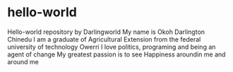  # hello-world
Hello-world repository by Darlingworld
My name is Okoh Darlington Chinedu
I am a graduate of Agricultural Extension from the federal university of technology Owerri
I love politics, programing and being an agent of change
My greatest passion is to see Happiness aroundin me and around me
